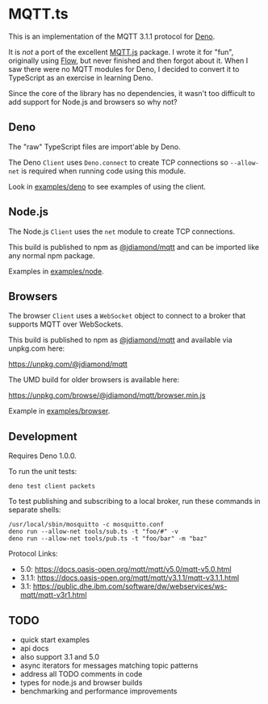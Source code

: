 # MQTT.ts

This is an implementation of the MQTT 3.1.1 protocol for [Deno](https://deno.land/).

It is _not_ a port of the excellent [MQTT.js](https://github.com/mqttjs/MQTT.js) package. I wrote it for "fun", originally using [Flow](https://flow.org/), but never finished and then forgot about it. When I saw there were no MQTT modules for Deno, I decided to convert it to TypeScript as an exercise in learning Deno.

Since the core of the library has no dependencies, it wasn't too difficult to add support for Node.js and browsers so why not?

## Deno

The "raw" TypeScript files are import'able by Deno.

The Deno `Client` uses `Deno.connect` to create TCP connections so `--allow-net` is required when running code using this module.

Look in [examples/deno](examples/deno) to see examples of using the client.

## Node.js

The Node.js `Client` uses the `net` module to create TCP connections.

This build is published to npm as [@jdiamond/mqtt](https://www.npmjs.com/package/@jdiamond/mqtt) and can be imported like any normal npm package.

Examples in [examples/node](examples/node).

## Browsers

The browser `Client` uses a `WebSocket` object to connect to a broker that supports MQTT over WebSockets.

This build is published to npm as [@jdiamond/mqtt](https://www.npmjs.com/package/@jdiamond/mqtt) and available via unpkg.com here:

https://unpkg.com/@jdiamond/mqtt

The UMD build for older browsers is available here:

https://unpkg.com/browse/@jdiamond/mqtt/browser.min.js

Example in [examples/browser](examples/browser).

## Development

Requires Deno 1.0.0.

To run the unit tests:

```
deno test client packets
```

To test publishing and subscribing to a local broker, run these commands in separate shells:

```
/usr/local/sbin/mosquitto -c mosquitto.conf
deno run --allow-net tools/sub.ts -t "foo/#" -v
deno run --allow-net tools/pub.ts -t "foo/bar" -m "baz"
```

Protocol Links:

- 5.0: https://docs.oasis-open.org/mqtt/mqtt/v5.0/mqtt-v5.0.html
- 3.1.1: https://docs.oasis-open.org/mqtt/mqtt/v3.1.1/mqtt-v3.1.1.html
- 3.1: https://public.dhe.ibm.com/software/dw/webservices/ws-mqtt/mqtt-v3r1.html

## TODO

- quick start examples
- api docs
- also support 3.1 and 5.0
- async iterators for messages matching topic patterns
- address all TODO comments in code
- types for node.js and browser builds
- benchmarking and performance improvements
